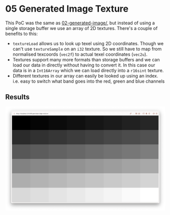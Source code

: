 # 05 Generated Image Texture

This PoC was the same as [02-generated-image/](../02-generated-image/), but instead of using a single storage buffer we use an array of 2D textures. There's a couple of benefits to this:
* `textureLoad` allows us to look up texel using 2D coordinates. Though we can't use `textureSample` on an `i32` texture. So we still have to map from normalised texcoords (`vec2f`) to actual texel coordinates (`vec2u`).
* Textures support many more formats than storage buffers and we can load our data in directly without having to convert it. In this case our data is in a `Int16Array` which we can load directly into a `r16sint` texture.
* Different textures in our array can easily be looked up using an index. i.e. easy to switch what band goes into the red, green and blue channels

## Results

![screenshot](./screenshots/s1.png)
